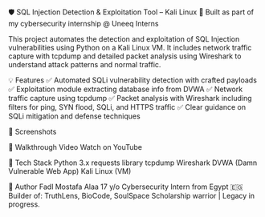 🛡️ SQL Injection Detection & Exploitation Tool – Kali Linux
🚨 Built as part of my cybersecurity internship @ Uneeq Interns

This project automates the detection and exploitation of SQL Injection vulnerabilities using Python on a Kali Linux VM. It includes network traffic capture with tcpdump and detailed packet analysis using Wireshark to understand attack patterns and normal traffic.

💡 Features
✅ Automated SQLi vulnerability detection with crafted payloads
✅ Exploitation module extracting database info from DVWA
✅ Network traffic capture using tcpdump
✅ Packet analysis with Wireshark including filters for ping, SYN flood, SQLi, and HTTPS traffic
✅ Clear guidance on SQLi mitigation and defense techniques

📸 Screenshots


🎥 Walkthrough Video
Watch on YouTube

🔧 Tech Stack
Python 3.x
requests library
tcpdump
Wireshark
DVWA (Damn Vulnerable Web App)
Kali Linux (VM)

🧠 Author
Fadl Mostafa Alaa
17 y/o Cybersecurity Intern from Egypt 🇪🇬
Builder of: TruthLens, BioCode, SoulSpace
Scholarship warrior | Legacy in progress.
